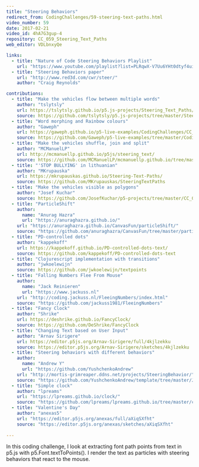 ```yaml
---
title: "Steering Behaviors"
redirect_from: CodingChallenges/59-steering-text-paths.html
video_number: 59
date: 2017-02-21
video_id: 4hA7G3gup-4
repository: CC_059_Steering_Text_Paths
web_editor: VDLbnxyQe

links:
  - title: "Nature of Code Steering Behaviors Playlist"
    url: "https://www.youtube.com/playlist?list=PLRqwX-V7Uu6YHt0dtyf4uiw8tKOxQLvlW"
  - title: "Steering Behaviors paper"
    url: "http://www.red3d.com/cwr/steer/"
    author: "Craig Reynolds"

contributions:
  - title: "Make the vehicles flow between multiple words"
    author: "tslytsly"
    url: https://tslytsly.github.io/p5.js-projects/Steering_Text_Paths/index.html
    source: https://github.com/tslytsly/p5.js-projects/tree/master/Steering_Text_Paths
  - title: "Word morphing and Rainbow colours"
    author: "Gaweph"
    url: https://gaweph.github.io/p5-live-examples/CodingChallenges/CC_059_Steering_Text_Paths/index.html
    source: https://github.com/Gaweph/p5-live-examples/tree/master/CodingChallenges/CC_059_Steering_Text_Paths
  - title: "Make the vehicles shuffle, join and split"
    author: "MCManuelLP"
    url: http://mcmanuellp.github.io/p5js/steering_text/
    source: https://github.com/MCManuelLP/mcmanuellp.github.io/tree/master/p5js/steering_text
  - title: "'STOP BULLYING' in lithuanian"
    author: "MKrupauska"
    url: https://mkrupauskas.github.io/Steering-Text-Paths/
    source: https://github.com/MKrupauskas/SteeringTextPaths
  - title: "Make the vehicles visible as polygons"
    author: "Josef Kuchar"
    source: https://github.com/JosefKuchar/p5-projects/tree/master/CC_059_Steering_Text_Paths_Polygons
  - title: "ParticleShift"
    author:
      name: "Anurag Hazra"
      url: "https://anuraghazra.github.io/"
    url: "https://anuraghazra.github.io/CanvasFun/particleShift/"
    source: "https://github.com/anuraghazra/CanvasFun/tree/master/particleShift"
  - title: "PD-controlled dots"
    author: "kappekoff"
    url: https://kappekoff.github.io/PD-controlled-dots-text/
    source: https://github.com/kappekoff/PD-controlled-dots-text
  - title: "Clojurescript implementation with transitions"
    author: "jwkoelewijn"
    source: https://github.com/jwkoelewijn/textpoints
  - title: "Falling Numbers Flee From Mouse"
    author:
      name: "Jack Reinieren"
      url: "https://www.jackuss.nl"
    url: "http://coding.jackuss.nl/FleeingNumbers/index.html"
    source: "https://github.com/jackuss1981/FleeingNumbers"
  - title: "Fancy Clock"
    author: "Shrike"
    url: https://deshrike.github.io/FancyClock/
    source: https://github.com/DeShrike/FancyClock
  - title: "Changing Text based on User Input"
    author: "Arnav Sirigere"
    url: https://editor.p5js.org/Arnav-Sirigere/full/4kjlzekku
    source: https://editor.p5js.org/Arnav-Sirigere/sketches/4kjlzekku
  - title: "Steering behaviors with different behaviors"
    author:
      name: "Andrew Y"
      url: "https://github.com/YushchenkoAndrew"
    url: "http://mortis-grimreaper.ddns.net/projects/SteeringBehavior/"
    source: "https://github.com/YushchenkoAndrew/template/tree/master/JS/SteeringBehavior"
  - title: "Simple clock"
    author: "lpreams"
    url: "https://lpreams.github.io/clock/"
    source: "https://github.com/lpreams/lpreams.github.io/tree/master/clock"
  - title: "Valentine's Day"
    author: "anexas5"
    url: "https://editor.p5js.org/anexas/full/aXiqSXfht"
    source: "https://editor.p5js.org/anexas/sketches/aXiqSXfht"
   
---
```

In this coding challenge, I look at extracting font path points from text in p5.js with p5.Font.textToPoints().  I render the text as particles with steering behaviors that react to the mouse.
